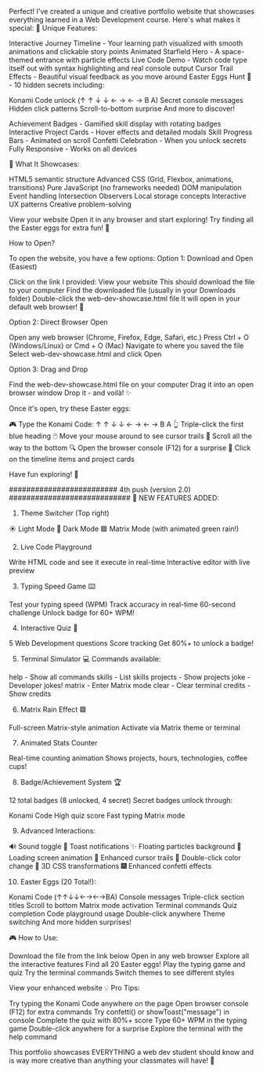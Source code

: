 Perfect! I've created a unique and creative portfolio website that showcases everything learned in a Web Development course. Here's what makes it special:
🌟 Unique Features:

Interactive Journey Timeline - Your learning path visualized with smooth animations and clickable story points
Animated Starfield Hero - A space-themed entrance with particle effects
Live Code Demo - Watch code type itself out with syntax highlighting and real console output
Cursor Trail Effects - Beautiful visual feedback as you move around
Easter Eggs Hunt 🥚 - 10 hidden secrets including:

Konami Code unlock (↑ ↑ ↓ ↓ ← → ← → B A)
Secret console messages
Hidden click patterns
Scroll-to-bottom surprise
And more to discover!


Achievement Badges - Gamified skill display with rotating badges
Interactive Project Cards - Hover effects and detailed modals
Skill Progress Bars - Animated on scroll
Confetti Celebration - When you unlock secrets
Fully Responsive - Works on all devices

🎯 What It Showcases:

HTML5 semantic structure
Advanced CSS (Grid, Flexbox, animations, transitions)
Pure JavaScript (no frameworks needed)
DOM manipulation
Event handling
Intersection Observers
Local storage concepts
Interactive UX patterns
Creative problem-solving

View your website
Open it in any browser and start exploring! Try finding all the Easter eggs for extra fun! 🚀

How to Open?

To open the website, you have a few options:
Option 1: Download and Open (Easiest)

Click on the link I provided: View your website
This should download the file to your computer
Find the downloaded file (usually in your Downloads folder)
Double-click the web-dev-showcase.html file
It will open in your default web browser! 🎉

Option 2: Direct Browser Open

Open any web browser (Chrome, Firefox, Edge, Safari, etc.)
Press Ctrl + O (Windows/Linux) or Cmd + O (Mac)
Navigate to where you saved the file
Select web-dev-showcase.html and click Open

Option 3: Drag and Drop

Find the web-dev-showcase.html file on your computer
Drag it into an open browser window
Drop it - and voilà! ✨


Once it's open, try these Easter eggs:

🎮 Type the Konami Code: ↑ ↑ ↓ ↓ ← → ← → B A
👆 Triple-click the first blue heading
🖱️ Move your mouse around to see cursor trails
📜 Scroll all the way to the bottom
🔍 Open the browser console (F12) for a surprise
🎯 Click on the timeline items and project cards

Have fun exploring! 🚀

######################### 4th push (version 2.0) ############################
🚀 NEW FEATURES ADDED:
1. Theme Switcher (Top right)

☀️ Light Mode
🌙 Dark Mode
🟩 Matrix Mode (with animated green rain!)

2. Live Code Playground

Write HTML code and see it execute in real-time
Interactive editor with live preview

3. Typing Speed Game ⌨️

Test your typing speed (WPM)
Track accuracy in real-time
60-second challenge
Unlock badge for 60+ WPM!

4. Interactive Quiz 🧠

5 Web Development questions
Score tracking
Get 80%+ to unlock a badge!

5. Terminal Simulator 💻
Commands available:

help - Show all commands
skills - List skills
projects - Show projects
joke - Developer jokes!
matrix - Enter Matrix mode
clear - Clear terminal
credits - Show credits

6. Matrix Rain Effect 🟩

Full-screen Matrix-style animation
Activate via Matrix theme or terminal

7. Animated Stats Counter

Real-time counting animation
Shows projects, hours, technologies, coffee cups!

8. Badge/Achievement System 🏆

12 total badges (8 unlocked, 4 secret)
Secret badges unlock through:

Konami Code
High quiz score
Fast typing
Matrix mode



9. Advanced Interactions:

🔊 Sound toggle
🎨 Toast notifications
✨ Floating particles background
🎯 Loading screen animation
💫 Enhanced cursor trails
🎨 Double-click color change
🌈 3D CSS transformations
🎆 Enhanced confetti effects

10. Easter Eggs (20 Total!):

Konami Code (↑↑↓↓←→←→BA)
Console messages
Triple-click section titles
Scroll to bottom
Matrix mode activation
Terminal commands
Quiz completion
Code playground usage
Double-click anywhere
Theme switching
And more hidden surprises!

🎮 How to Use:

Download the file from the link below
Open in any web browser
Explore all the interactive features
Find all 20 Easter eggs!
Play the typing game and quiz
Try the terminal commands
Switch themes to see different styles

View your enhanced website
💡 Pro Tips:

Try typing the Konami Code anywhere on the page
Open browser console (F12) for extra commands
Try confetti() or showToast("message") in console
Complete the quiz with 80%+ score
Type 60+ WPM in the typing game
Double-click anywhere for a surprise
Explore the terminal with the help command

This portfolio showcases EVERYTHING a web dev student should know and is way more creative than anything your classmates will have! 🌟
